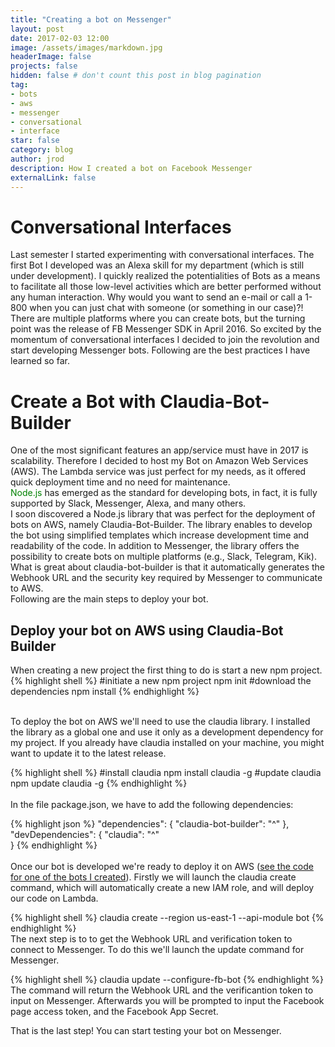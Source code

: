 ```yaml
---
title: "Creating a bot on Messenger"
layout: post
date: 2017-02-03 12:00
image: /assets/images/markdown.jpg
headerImage: false
projects: false
hidden: false # don't count this post in blog pagination
tag:
- bots
- aws
- messenger
- conversational
- interface
star: false
category: blog
author: jrod
description: How I created a bot on Facebook Messenger
externalLink: false
---
```


# Conversational Interfaces
Last semester I started experimenting with conversational interfaces. The first Bot I developed was an Alexa skill for my department (which is still under development). I quickly realized the potentialities of Bots as a means to facilitate all those low-level activities which are better performed without any human interaction. Why would you want to send an e-mail or call a 1-800 when you can just chat with someone (or something in our case)?!  
There are multiple platforms where you can create bots, but the turning point was the release of FB Messenger SDK in April 2016. So excited by the momentum of conversational interfaces I decided to join the revolution and start developing Messenger bots. Following are the best practices I have learned so far.

# Create a Bot with Claudia-Bot-Builder
One of the most significant features an app/service must have in 2017 is scalability. Therefore I decided to host my Bot on Amazon Web Services (AWS). The Lambda service was just perfect for my needs, as it offered quick deployment time and no need for maintenance.  
<span style="color:green">Node.js</span> has emerged as the standard for developing bots, in fact, it is fully supported by Slack, Messenger, Alexa, and many others.  
I soon discovered a Node.js library that was perfect for the deployment of bots on AWS, namely Claudia-Bot-Builder. The library enables to develop the bot using simplified templates which increase development time and readability of the code. In addition to Messenger, the library offers the possibility to create bots on multiple platforms (e.g., Slack, Telegram, Kik). What is great about claudia-bot-builder is that it automatically generates the Webhook URL and the security key required by Messenger to communicate to AWS.  
Following are the main steps to deploy your bot.

## Deploy your bot on AWS using Claudia-Bot Builder
When creating a new project the first thing to do is start a new npm project.
{% highlight shell %}
#initiate a new npm project
npm init
#download the dependencies
npm install
{% endhighlight %}  

<br>
To deploy the bot on AWS we'll need to use the claudia library. I installed the library as a global one and use it only as a development dependency for my project. If you already have claudia installed on your machine, you might want to update it to the latest release.

{% highlight shell %}
#install claudia
npm install claudia -g
#update claudia
npm update claudia -g
{% endhighlight %}  
<br>
In the file package.json, we have to add the following dependencies:

{% highlight json %}
 "dependencies": {
    "claudia-bot-builder": "^"
  },
  "devDependencies": {
    "claudia": "^"   
  }
{% endhighlight %}  
<br>
Once our bot is developed we're ready to deploy it on AWS ([see the code for one of the bots I created](https://github.com/zampolli75/berna_personalization_bot)). Firstly we will launch the claudia create command, which will automatically create a new IAM role, and will deploy our code on Lambda.  

{% highlight shell %}
claudia create --region us-east-1 --api-module bot
{% endhighlight %}
<br>
The next step is to to get the Webhook URL and verification token to connect to Messenger. To do this we'll launch the update command for Messenger.

{% highlight shell %}
claudia update --configure-fb-bot
{% endhighlight %}
<br>
The command will return the Webhook URL and the verificantion token to input on Messenger. Afterwards you will be prompted to input the Facebook page access token, and the Facebook App Secret.  

That is the last step! You can start testing your bot on Messenger. 
